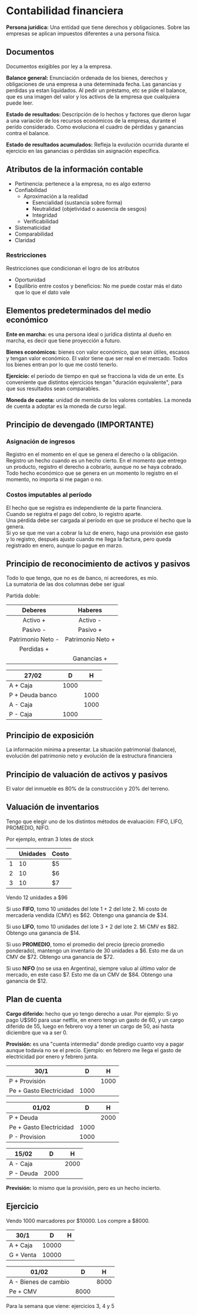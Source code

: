 # Contabilidad financiera

**Persona jurídica:** Una entidad que tiene derechos y obligaciones. Sobre las empresas se aplican impuestos diferentes a una persona física.

## Documentos

Documentos exigibles por ley a la empresa.

**Balance general:** Enunciación ordenada de los bienes, derechos y obligaciones de una empresa a una determinada fecha. Las ganancias y perdidas ya estan liquidados. Al pedir un préstamo, etc se pide el balance, que es una imagen del valor y los activos de la empresa que cualquiera puede leer.

**Estado de resultados:** Descripción de lo hechos y factores que dieron lugar a una variación de los recursos económicos de la empresa, durante el perído considerado. Como evoluciona el cuadro de pérdidas y ganancias contra el balance.

**Estado de resultados acumulados:** Refleja la evolución ocurrida durante el ejercicio en las ganancias o pérdidas sin asignación específica.

## Atributos de la información contable

- Pertinencia: pertenece a la empresa, no es algo externo
- Confiabilidad
  - Aproximación a la realidad
    - Esencialidad (sustancia sobre forma)
    - Neutralidad (objetividad o ausencia de sesgos)
    - Integridad
  - Verificabilidad
- Sistematicidad
- Comparabilidad
- Claridad

### Restricciones

Restricciones que condicionan el logro de los atributos

- Oportunidad
- Equilibrio entre costos y beneficios: No me puede costar más el dato que lo que el dato vale

## Elementos predeterminados del medio económico

**Ente en marcha:** es una persona ideal o jurídica distinta al dueño en marcha, es decir que tiene proyección a futuro.

**Bienes económicos:** bienes con valor económico, que sean útiles, escasos y tengan valor económico. El valor tiene que ser real en el mercado. Todos los bienes entran por lo que me costó tenerlo.

**Ejercicio:** el período de tiempo en qué se fracciona la vida de un ente. Es conveniente que distintos ejercicios tengan "duración equivalente", para que sus resultados sean comparables.

**Moneda de cuenta:** unidad de memida de los valores contables. La moneda de cuenta a adoptar es la moneda de curso legal.

## Principio de devengado (IMPORTANTE)

### Asignación de ingresos

Registro en el momento en el que se genera el derecho o la obligación.  
Registro un hecho cuando es un hecho cierto. En el momento que entrego un producto, registro el derecho a cobrarlo, aunque no se haya cobrado.  
Todo hecho económico que se genera en un momento lo registro en el momento, no importa si me pagan o no.

### Costos imputables al período

El hecho que se registra es independiente de la parte financiera.  
Cuando se registra el pago del cobro, lo registro aparte.  
Una pérdida debe ser cargada al período en que se produce el hecho que la genera.  
Si yo se que me van a cobrar la luz de enero, hago una provisión ese gasto y lo registro, después ajusto cuando me llega la factura, pero queda registrado en enero, aunque lo pague en marzo.

## Principio de reconocimiento de activos y pasivos

Todo lo que tengo, que no es de banco, ni acreedores, es mío.  
La sumatoria de las dos columnas debe ser igual

Partida doble:

|      Deberes      |      Haberes      |
| :---------------: | :---------------: |
|     Activo +      |     Activo -      |
|     Pasivo -      |     Pasivo +      |
| Patrimonio Neto - | Patrimonio Neto + |
|    Perdidas +     |                   |
|                   |    Ganancias +    |

| 27/02           | D    | H    |
| --------------- | ---- | ---- |
| A + Caja        | 1000 |      |
| P + Deuda banco |      | 1000 |
| A - Caja        |      | 1000 |
| P - Caja        | 1000 |      |

## Principio de exposición

La información mínima a presentar. La situación patrimonial (balance), evolución del patrimonio neto y evolución de la estructura financiera

## Principio de valuación de activos y pasivos

El valor del inmueble es 80% de la construcción y 20% del terreno.

## Valuación de inventarios

Tengo que elegir uno de los distintos métodos de evaluación: FIFO, LIFO, PROMEDIO, NIFO.

Por ejemplo, entran 3 lotes de stock

|     | Unidades | Costo |
| --- | -------- | ----- |
| 1   | 10       | $5    |
| 2   | 10       | $6    |
| 3   | 10       | $7    |

Vendo 12 unidades a $96

Si uso **FIFO**, tomo 10 unidades del lote 1 + 2 del lote 2. Mi costo de mercadería vendida (CMV) es $62. Obtengo una ganancia de $34.

Si uso **LIFO**, tomo 10 unidades del lote 3 + 2 del lote 2. Mi CMV es $82. Obtengo una ganancia de $14.

Si uso **PROMEDIO**, tomo el promedio del precio (precio promedio ponderado), mantengo un inventario de 30 unidades a $6. Esto me da un CMV de $72. Obtengo una ganancia de $72.

Si uso **NIFO** (no se usa en Argentina), siempre valuo al último valor de mercado, en este caso $7. Esto me da un CMV de $84. Obtengo una ganancia de $12.

## Plan de cuenta

**Cargo diferido:** hecho que yo tengo derecho a usar. Por ejemplo: Si yo pago U$S60 para usar netflix, en enero tengo un gasto de 60, y un cargo diferido de 55, luego en febrero voy a tener un cargo de 50, asi hasta diciembre que va a ser 0.

**Provisión:** es una "cuenta intermedia" donde predigo cuanto voy a pagar aunque todavía no se el precio. Ejemplo: en febrero me llega el gasto de electricidad por enero y febrero junta.

| 30/1                    | D    | H    |
| ----------------------- | ---- | ---- |
| P + Provisión           |      | 1000 |
| Pe + Gasto Electricidad | 1000 |      |

| 01/02                   | D    | H    |
| ----------------------- | ---- | ---- |
| P + Deuda               |      | 2000 |
| Pe + Gasto Electricidad | 1000 |      |
| P - Provision           | 1000 |      |

| 15/02     | D    | H    |
| --------- | ---- | ---- |
| A - Caja  |      | 2000 |
| P - Deuda | 2000 |      |

**Previsión:** lo mismo que la provisión, pero es un hecho incierto.

## Ejercicio

Vendo 1000 marcadores por $10000. Los compre a $8000.

| 30/1      | D     | H   |
| --------- | ----- | --- |
| A + Caja  | 10000 |     |
| G + Venta | 10000 |     |

| 01/02                | D    | H    |
| -------------------- | ---- | ---- |
| A - Bienes de cambio |      | 8000 |
| Pe + CMV             | 8000 |      |

Para la semana que viene: ejercicios 3, 4 y 5
